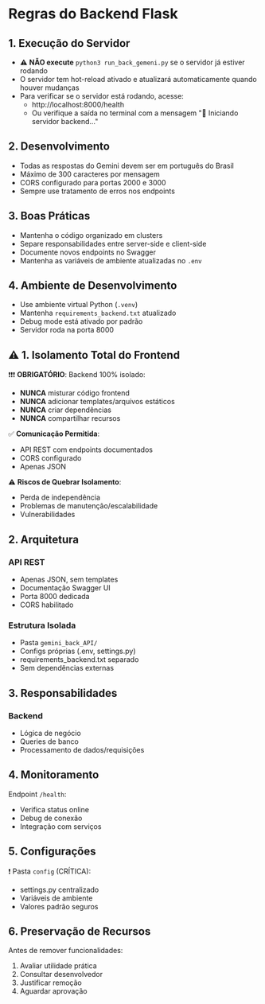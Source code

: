 # Regras do Backend Flask

## 1. Execução do Servidor

- ⚠️ **NÃO execute** `python3 run_back_gemeni.py` se o servidor já estiver rodando
- O servidor tem hot-reload ativado e atualizará automaticamente quando houver mudanças
- Para verificar se o servidor está rodando, acesse:
  - http://localhost:8000/health
  - Ou verifique a saída no terminal com a mensagem "🚀 Iniciando servidor backend..."

## 2. Desenvolvimento

- Todas as respostas do Gemini devem ser em português do Brasil
- Máximo de 300 caracteres por mensagem
- CORS configurado para portas 2000 e 3000
- Sempre use tratamento de erros nos endpoints

## 3. Boas Práticas

- Mantenha o código organizado em clusters
- Separe responsabilidades entre server-side e client-side
- Documente novos endpoints no Swagger
- Mantenha as variáveis de ambiente atualizadas no `.env`

## 4. Ambiente de Desenvolvimento

- Use ambiente virtual Python (`.venv`)
- Mantenha `requirements_backend.txt` atualizado
- Debug mode está ativado por padrão
- Servidor roda na porta 8000

## ⚠️ 1. Isolamento Total do Frontend

❗❗❗ **OBRIGATÓRIO**: Backend 100% isolado:

- **NUNCA** misturar código frontend
- **NUNCA** adicionar templates/arquivos estáticos
- **NUNCA** criar dependências
- **NUNCA** compartilhar recursos

✅ **Comunicação Permitida**:

- API REST com endpoints documentados
- CORS configurado
- Apenas JSON

⚠️ **Riscos de Quebrar Isolamento**:

- Perda de independência
- Problemas de manutenção/escalabilidade
- Vulnerabilidades

## 2. Arquitetura

### API REST

- Apenas JSON, sem templates
- Documentação Swagger UI
- Porta 8000 dedicada
- CORS habilitado

### Estrutura Isolada

- Pasta `gemini_back_API/`
- Configs próprias (.env, settings.py)
- requirements_backend.txt separado
- Sem dependências externas

## 3. Responsabilidades

### Backend

- Lógica de negócio
- Queries de banco
- Processamento de dados/requisições

## 4. Monitoramento

Endpoint `/health`:

- Verifica status online
- Debug de conexão
- Integração com serviços

## 5. Configurações

❗ Pasta `config` (CRÍTICA):

- settings.py centralizado
- Variáveis de ambiente
- Valores padrão seguros

## 6. Preservação de Recursos

Antes de remover funcionalidades:

1. Avaliar utilidade prática
2. Consultar desenvolvedor
3. Justificar remoção
4. Aguardar aprovação
